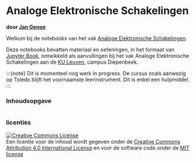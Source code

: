# Analoge Elektronische Schakelingen

**door [Jan Genoe](https://www.kuleuven.be/wieiswie/nl/person/00004269)**

Welkom bij de notebooks van het vak [Analoge Elektronische Schakelingen](https://www.uhasselt.be/studiegids?n=4&a=2021&i=2600).

Deze notebooks bevatten materiaal en oefeningen, in het formaat van [Jupyter Book](https://jupyterbook.org/intro.html), ontwikkeld als aanvullingen bij het vak Analoge Elektronische Schakelingen aan de [KU Leuven](https://www.kuleuven.be), campus Diepenbeek.

:::{note}
Dit is momenteel nog werk in progress. De cursus zoals aanwezig op Toledo blijft het voornaamste leerinstrument. Dit is enkel een hulpmiddel.
:::

### Inhoudsopgave

```{tableofcontents}
```


### licenties

<a rel="license" href="http://creativecommons.org/licenses/by/4.0/deed.nl"><img alt="Creative Commons License" style="border-width:0" src="https://i.creativecommons.org/l/by/4.0/88x31.png" /></a>
<br />
Een licentie voor de inhoud wordt gegeven onder de <a rel="license" href="https://creativecommons.org/licenses/by/4.0/deed.nl">Creative Commons Attribution 4.0 International License</a>
en voor de software code onder de [MIT license](https://en.wikipedia.org/wiki/MIT_License)